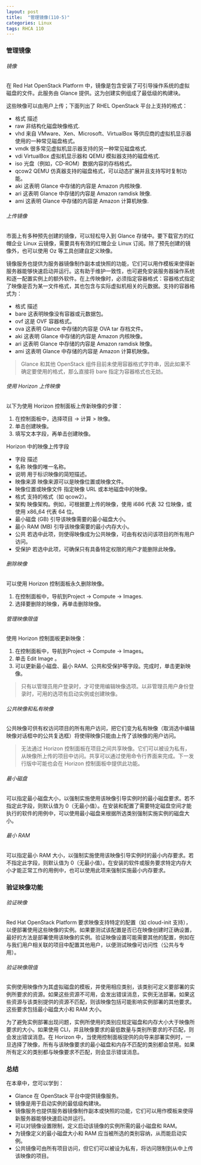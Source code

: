 ```yaml
---
layout: post
title:  "管理镜像(110-5)"
categories: Linux
tags: RHCA 110
---
```


### 管理镜像

###### 镜像

在 Red Hat OpenStack Platform 中，镜像是包含安装了可引导操作系统的虚拟磁盘的文件。此服务由 Glance 提供。这为创建实例组成了最低级的构建块。

这些映像可以由用户上传；下面列出了 RHEL OpenStack 平台上支持的格式：

*    格式 	描述
*    raw 	非结构化磁盘映像格式.
*    vhd 	来自 VMware、Xen、Microsoft、VirtualBox 等供应商的虚拟机显示器使用的一种常见磁盘格式。
*    vmdk 	很多常见虚拟机显示器支持的另一种常见磁盘格式.
*    vdi 	VirtualBox 虚拟机显示器和 QEMU 模拟器支持的磁盘格式.
*    iso 	光盘（例如，CD-ROM）数据内容的存档格式。
*    qcow2 	QEMU 仿真器支持的磁盘格式，可以动态扩展并且支持写时复制功能。
*    aki 	这表明 Glance 中存储的内容是 Amazon 内核映像.
*    ari 	这表明 Glance 中存储的内容是 Amazon ramdisk 映像.
*    ami 	这表明 Glance 中存储的内容是 Amazon 计算机映像.

###### 上传镜像

市面上有多种预先创建的镜像，可以轻松导入到 Glance 存储中。要下载官方的红帽企业 Linux 云镜像，需要具有有效的红帽企业 Linux 订阅。除了预先创建的镜像外，也可以使用 Oz 等工具创建自定义映像。

镜像服务也提供为服务器镜像制作副本或快照的功能，它们可以用作模板来使得新服务器能够快速启动并运行。这有助于维护一致性，也可避免安装服务器操作系统和逐一配置实例上的额外软件。在上传映像时，必须指定容器格式：容器格式指定了映像是否为某一文件格式，其也包含与实际虚拟机相关的元数据。支持的容器格式为：

*    格式 	描述
*    bare 	这表明映像没有容器或元数据包。
*    ovf 	这是 OVF 容器格式。
*    ova 	这表明 Glance 中存储的内容是 OVA tar 存档文件。
*    aki 	这表明 Glance 中存储的内容是 Amazon 内核映像。
*    ari 	这表明 Glance 中存储的内容是 Amazon ramdisk 映像。
*    ami 	这表明 Glance 中存储的内容是 Amazon 计算机映像。

> Glance 和其他 OpenStack 组件目前未使用容器格式字符串，因此如果不确定要使用的格式，那么直接将 bare 指定为容器格式也无妨。

###### 使用 Horizon 上传映像

以下为使用 Horizon 控制面板上传新映像的步骤：

1. 在控制面板中，选择项目 -> 计算 > 映像。
2. 单击创建映像。
3. 填写文本字段，再单击创建映像。

Horizon 中的映像上传字段

*    字段 	            描述
*    名称 	            映像的唯一名称。
*    说明 	            用于标识映像的简短描述。
*    映像来源 	        映像来源可以是映像位置或映像文件。
*    映像位置或映像文件 	指定映像 URL 或本地磁盘中的映像。
*    格式 	            支持的格式（如 qcow2）。
*    架构 	            映像架构。例如，可根据要上传的映像，使用 i686 代表 32 位映像，或使用 x86_64 代表 64 位。
*    最小磁盘 (GB) 	    引导该映像需要的最小磁盘大小。
*    最小 RAM (MB) 	    引导该映像需要的最小内存大小。
*    公共 	            若选中此项，则使得映像成为公共映像，可由有权访问该项目的所有用户访问。
*    受保护 	            若选中此项，可确保只有具备特定权限的用户才能删除此映像。

###### 删除映像

可以使用 Horizon 控制面板永久删除映像。

1. 在控制面板中，导航到Project → Compute → Images.
2. 选择要删除的映像，再单击删除映像。

###### 管理映像限值

使用 Horizon 控制面板更新映像：

1. 在控制面板中，导航到Project → Compute → Images。
2. 单击 Edit Image 。
3. 可以更新最小磁盘、最小 RAM、公共和受保护等字段。完成时，单击更新映像。

> 只有以管理员用户登录时，才可使用编辑映像选项。以非管理员用户身份登录时，可用的选项有启动实例或创建映像。

###### 公共映像和私有映像

公共映像可供有权访问项目的所有用户访问，把它们变为私有映像（取消选中编辑映像对话框中的公共复选框）将使得映像只能由上传了该映像的用户访问。

> 无法通过 Horizon 控制面板在项目之间共享映像。它们可以被设为私有，从映像所上传的项目中访问。共享可以通过使用命令行界面来完成。下一发行版中可能也会在 Horizon 控制面板中提供此功能。

###### 最小磁盘

可以指定最小磁盘大小，以强制实施使用该映像引导实例时的最小磁盘要求。若不指定此字段，则默认值为 0（无最小值）。在安装和配置了需要特定磁盘空间才能执行的软件的用例中，可以使用最小磁盘来根据所选类别强制实施实例的磁盘大小。

###### 最小 RAM

可以指定最小 RAM 大小，以强制实施使用该映像引导实例时的最小内存要求。若不指定此字段，则默认值为 0（无最小值）。在安装的软件或服务要求特定内存大小才能正常工作的用例中，也可以使用此项来强制实施最小内存要求。


### 验证映像功能

###### 验证映像

Red Hat OpenStack Platform 要求映像支持特定的配置（如 cloud-init 支持），以便部署使用这些映像的实例。如果要测试该配置是否已在映像创建时正确设置，最好的方法是部署使用该映像的实例。验证映像设置可能需要其他的配置，例如在与我们用户相关联的项目中配置其他用户，以便测试映像可访问性（公共与专用）。

###### 验证映像限值

实例使用映像作为其虚拟磁盘的模板，并使用相应类别，该类别可定义要部署的实例所要求的资源。如果这些资源不可用，会发出错误消息，实例无法部署。如果这些资源与该类别提供的资源不匹配，则该映像包括可能影响实例部署的其他要求。这些要求包括最小磁盘大小和 RAM 大小。

为了避免实例部署出现问题，实例所使用的类别应规定磁盘和内存大小大于映像所要求的大小。如果使用 CLI，并且映像要求的最低数量与类别所要求的不匹配，则会发出错误消息。在 Horizon 中，当使用控制面板提供的向导来部署实例时，一旦选择了映像，所有与该映像要求的最小磁盘和内存不匹配的类别都会禁用。如果所有定义的类别都与映像要求不匹配，则会显示错误消息。 


### 总结

在本章中，您可以学到：

*    Glance 在 OpenStack 平台中提供镜像服务。
*    镜像是用于启动实例的最低级构建块。
*    镜像服务也提供服务器镜像制作副本或快照的功能，它们可以用作模板来使得新服务器能够快速启动并运行。
*    可以对镜像设置限制，定义启动该镜像的实例所需的最小磁盘和 RAM。
*    为镜像定义的最小磁盘大小和 RAM 应当被所选的类别容纳，从而能启动实例。
*    公共镜像可由所有项目访问，但它们可以被设为私有，将访问限制到从中上传该映像的项目。
